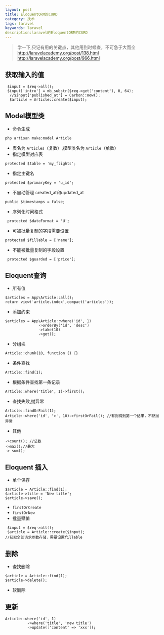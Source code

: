 ```yaml
---
layout: post
title: EloquentORM的CURD
category: 技术
tags: laravel
keywords: laravel
description:laravel的EloquentORM的CURD
---
```


> 学一下,只记有用的关键点，其他用到时候查，不可急于大而全
> http://laravelacademy.org/post/138.html
> http://laravelacademy.org/post/966.html

## 获取输入的值

```
 $input = $req->all();
 $input['intro'] = mb_substr($req->get('content'), 0, 64);
  //$input['published_at'] = Carbon::now();
  $article = Article::create($input);
```

## Model模型类

* 命令生成

```
php artisan make:model Article
```

* 表名为 `Articles`（复数）,模型类名为 `Article`（单数）
* 指定模型对应表

```
protected $table = 'my_flights';
```

* 指定主键名

```
protected $primaryKey = 'u_id';
```

* 不自动管理 created_at和updated_at

```
public $timestamps = false;
```

* 序列化时间格式

```
 protected $dateFormat = 'U';
```

* 可被批量复制的字段需要设置

```
protected $fillable = ['name'];
```

* 不能被批量复制的字段设置

```
 protected $guarded = ['price'];
```

## Eloquent查询

* 所有值

```
$articles = App\Article::all();
return view('article.index',compact('articles'));
```

* 添加约束

```
$articles = App\Article::where('id', 1)
               ->orderBy('id', 'desc')
               ->take(10)
               ->get();
```

* 分组块

```
Article::chunk(10, function () {}
```

* 条件查找

```
Article::find(1);
```

* 根据条件查找第一条记录

```
Article::where('title', 1)->first();
```

* 查找失败,抛异常

```
Article::findOrFail(1);
Article::where('id', '>', 10)->firstOrFail(); //有则得到第一个结果，不然抛异常
```

* 其他

```
->count(); //总数
->max();//最大
-> sum();
```

## Eloquent 插入

* 单个保存

```
$article = Article::find(1);
$article->title = 'New title';
$article->save();
```

* `firstOrCreate `
* `firstOrNew `
* 批量赋值

```
 $input = $req->all();
 $article = Article::create($input);
//获取全部请求参数存储，需要设置fillable
```

## 删除

* 查找删除

```
$article = Article::find(1);
$article->delete();
```

* 软删除

## 更新

```
Article::where('id', 1)
          ->where('title', 'new title')
          ->update(['content' => 'xxx']);
```